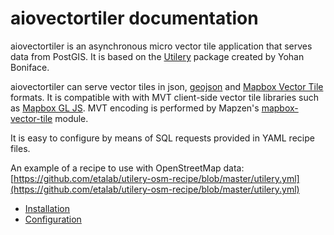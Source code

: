 # aiovectortiler documentation

aiovectortiler is an asynchronous micro vector tile application that serves data from PostGIS. It is based on the [Utilery](https://github.com/tilery/utilery) package created by Yohan Boniface.

aiovectortiler can serve vector tiles in json, [geojson](http://geojson.org) and [Mapbox Vector Tile](https://www.mapbox.com/vector-tiles/) formats. It is compatible with with MVT client-side vector tile libraries such as [Mapbox GL JS](https://www.mapbox.com/mapbox-gl-js/api/). MVT encoding is performed by Mapzen's [mapbox-vector-tile](https://github.com/tilezen/mapbox-vector-tile) module.

It is easy to configure by means of SQL requests provided in YAML recipe files.

An example of a recipe to use with OpenStreetMap data:
[https://github.com/etalab/utilery-osm-recipe/blob/master/utilery.yml](https://github.com/etalab/utilery-osm-recipe/blob/master/utilery.yml)

- [Installation](install.md)
- [Configuration](config.md)
